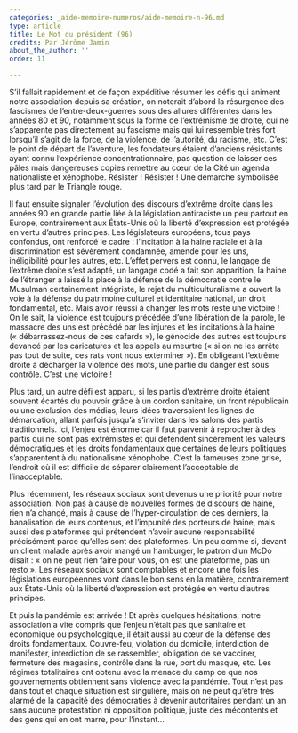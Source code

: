```yaml
---
categories: _aide-memoire-numeros/aide-memoire-n-96.md
type: article
title: Le Mot du président (96)
credits: Par Jérôme Jamin
about_the_author: ''
order: 11

---
```

S’il fallait rapidement et de façon expéditive résumer les défis qui animent notre association depuis sa création, on noterait d’abord la résurgence des fascismes de l’entre-deux-guerres sous des allures différentes dans les années 80 et 90, notamment sous la forme de l’extrémisme de droite, qui ne s’apparente pas directement au fascisme mais qui lui ressemble très fort lorsqu’il s’agit de la force, de la violence, de l’autorité, du racisme, etc. C’est le point de départ de l’aventure, les fondateurs étaient d’anciens résistants ayant connu l’expérience concentrationnaire, pas question de laisser ces pâles mais dangereuses copies remettre au cœur de la Cité un agenda nationaliste et xénophobe. Résister&nbsp;! Résister&nbsp;! Une démarche symbolisée plus tard par le Triangle rouge.

Il faut ensuite signaler l’évolution des discours d’extrême droite dans les années 90 en grande partie liée à la législation antiraciste un peu partout en Europe, contrairement aux États-Unis où la liberté d’expression est protégée en vertu d’autres principes. Les législateurs européens, tous pays confondus, ont renforcé le cadre&nbsp;: l’incitation à la haine raciale et à la discrimination est sévèrement condamnée, amende pour les uns, inéligibilité pour les autres, etc. L’effet pervers est connu, le langage de l’extrême droite s’est adapté, un langage codé a fait son apparition, la haine de l’étranger a laissé la place à la défense de la démocratie contre le Musulman certainement intégriste, le rejet du multiculturalisme a ouvert la voie à la défense du patrimoine culturel et identitaire national, un droit fondamental, etc. Mais avoir réussi à changer les mots reste une victoire&nbsp;! On le sait, la violence est toujours précédée d’une libération de la parole, le massacre des uns est précédé par les injures et les incitations à la haine («&nbsp;débarrassez-nous de ces cafards&nbsp;»), le génocide des autres est toujours devancé par les caricatures et les appels au meurtre («&nbsp;si on ne les arrête pas tout de suite, ces rats vont nous exterminer&nbsp;»). En obligeant l’extrême droite à décharger la violence des mots, une partie du danger est sous contrôle. C’est une victoire&nbsp;!

Plus tard, un autre défi est apparu, si les partis d’extrême droite étaient souvent écartés du pouvoir grâce à un cordon sanitaire, un front républicain ou une exclusion des médias, leurs idées traversaient les lignes de démarcation, allant parfois jusqu’à s’inviter dans les salons des partis traditionnels. Ici, l’enjeu est énorme car il faut parvenir à reprocher à des partis qui ne sont pas extrémistes et qui défendent sincèrement les valeurs démocratiques et les droits fondamentaux que certaines de leurs politiques s’apparentent à du nationalisme xénophobe. C’est la fameuses zone grise, l’endroit où il est difficile de séparer clairement l’acceptable de l’inacceptable.

Plus récemment, les réseaux sociaux sont devenus une priorité pour notre association. Non pas à cause de nouvelles formes de discours de haine, rien n’a changé, mais à cause de l’hyper-circulation de ces derniers, la banalisation de leurs contenus, et l’impunité des porteurs de haine, mais aussi des plateformes qui prétendent n’avoir aucune responsabilité précisément parce qu’elles sont des plateformes. Un peu comme si, devant un client malade après avoir mangé un hamburger, le patron d’un McDo disait&nbsp;: «&nbsp;on ne peut rien faire pour vous, on est une plateforme, pas un resto&nbsp;». Les réseaux sociaux sont comptables et encore une fois les législations européennes vont dans le bon sens en la matière, contrairement aux États-Unis où la liberté d’expression est protégée en vertu d’autres principes.

Et puis la pandémie est arrivée&nbsp;! Et après quelques hésitations, notre association a vite compris que l’enjeu n’était pas que sanitaire et économique ou psychologique, il était aussi au cœur de la défense des droits fondamentaux. Couvre-feu, violation du domicile, interdiction de manifester, interdiction de se rassembler, obligation de se vacciner, fermeture des magasins, contrôle dans la rue, port du masque, etc. Les régimes totalitaires ont obtenu avec la menace du camp ce que nos gouvernements obtiennent sans violence avec la pandémie. Tout n’est pas dans tout et chaque situation est singulière, mais on ne peut qu’être très alarmé de la capacité des démocraties à devenir autoritaires pendant un an sans aucune protestation ni opposition politique, juste des mécontents et des gens qui en ont marre, pour l’instant…